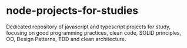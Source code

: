 # node-projects-for-studies
Dedicated repository of javascript and typescript projects for study, focusing on good programming practices, clean code, SOLID principles, OO, Design Patterns, TDD and clean architecture.
